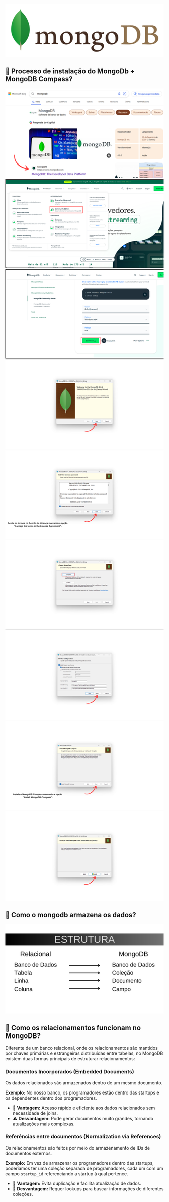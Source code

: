 ![mongodb logo](Mongodb.png)

## 📌 Processo de instalação do MongoDb + MongoDB Compass?

![install 1](Install1.png)
![install 2](Install2.png)
![install 3](Install3.png)
![install 4](Install4.png)
![install 5](Install5.png)
![install 6](Install6.png)
![install 7](Install7.png)
![install 8](Install8.png)
![install 9](Install9.png)


## 📌 Como o mongodb armazena os dados?

![mongodb works](Mongodbworks.png)

## 📌 Como os relacionamentos funcionam no MongoDB?

Diferente de um banco relacional, onde os relacionamentos são mantidos por chaves primárias e estrangeiras distribuídas entre tabelas, no MongoDB existem duas formas principais de estruturar relacionamentos:

### Documentos Incorporados (Embedded Documents)
Os dados relacionados são armazenados dentro de um mesmo documento.

**Exemplo:** No nosso banco, os programadores estão dentro das startups e os dependentes dentro dos programadores.
- 🚀 **Vantagem:** Acesso rápido e eficiente aos dados relacionados sem necessidade de joins.
- ⚠️ **Desvantagem:** Pode gerar documentos muito grandes, tornando atualizações mais complexas.

### Referências entre documentos (Normalization via References)
Os relacionamentos são feitos por meio do armazenamento de IDs de documentos externos.

**Exemplo:** Em vez de armazenar os programadores dentro das startups, poderíamos ter uma coleção separada de programadores, cada um com um campo `startup_id` referenciando a startup à qual pertence.
- 🔗 **Vantagem:** Evita duplicação e facilita atualização de dados.
- 🔄 **Desvantagem:** Requer lookups para buscar informações de diferentes coleções.
